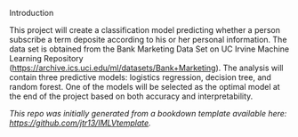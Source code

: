 Introduction

This project will create a classification model predicting whether a person subscribe a term deposite according to his or her personal information. The data set is obtained from the Bank Marketing Data Set on UC Irvine Machine Learning Repository (https://archive.ics.uci.edu/ml/datasets/Bank+Marketing). The analysis will contain three predictive models: logistics regression, decision tree, and random forest. One of the models will be selected as the optimal model at the end of the project based on both accuracy and interpretability.

*This repo was initially generated from a bookdown template available here: https://github.com/jtr13/IMLVtemplate.*	





